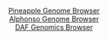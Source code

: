 <div id="Pineapple_Genome_Browser" align="center">
  <a href="https://igv.org/app/?sessionURL=blob:zZJdb5swFIb_i6VWm0QAmxAKUjWRNP1K1W5N06ipKmTAgFuwmW0INMp_nxtt2s0qNRebJvni.Mgf7_ueZwNaIiTlDAQAmdA1IQQGkAVfz3FVl.QaV0SCIMOlJAYQJCOCsISAYAMyLBVe3F7pm4VStQwsi6p6UGGWc1M6Jq7wK2d4Lc2EV9aElyWOucCKC2mNBW65RfN2sCYxrmtT_.2YrpVihS1c1gVnkls1YXm01u9Fv1pRThivSFQ1paI7AZHWozWmZoa_hMt5mCREyhnpL9LjcHYR3jvTxepsNFktbs6Xi9HycE5zhlUjyHH_zL8lqB9icl_3XTy5Go6hxzx8OcwPnJPDaVdTQeQx9OCR4yEXvQVDWUq6_8mzXnRP3wdonL60neuFuipOJ2ioh.2KfqVIHDbved8aoORJo1kASSG8ANqGY48MF40GbyU8Mmzb1wkJTkHw.GQAJXDyoo8_boDqa00MkOR7s4PHAFykRIBg4Nu2B30fuUNvaPs.3Bob0Ijy78V7urj1PRuFCI2ijJZK45xGktXSxIyZbZKZ.eueedrVnaMuT.bXxXOYNSFBdD4eTSfd7Orhj1ki7V9_vRuhNvoRRf.EvI8IMVW8L27J7Bq7CTqyF90NfDh37r5202yanhUz.W48.0WTcVFhpc_rjt7.pK3FgmKmdKOlksa0pKpf6hT5GgQQORpakPCSawqByONPtmEb0LU__4bT2T5tfwA-">Pineapple Genome Browser</a>
</div>
<div id="Alphonso_Genome_Browser" align="center">
  <a href="https://igv.org/app/?sessionURL=blob:zZJda9swFIb_i6BlA8eW7NqODWUkWbpmNS1t5hlailFs2RG1JVVSbCch_31q2dhNB83FxkAX0kEf73n07EFHpKKcgRi4NvJthIAF1Jr3S9yKhlzjligQV7hRxAKSVEQSVhAQ70GFlcbpXWJOrrUWKnYcqsWoxazmtvJs3OIdZ7hXdsFbZ8abBq.4xJpL5Uwl7rhD627UkxUWwjZve7bvlFhjBzdizZnijiCszntzX_6rlNeE8Zbk7abR9DVAbvKYjKVd4U.TbDkpCqLUFdkuyvPJ1WLy3Zun91.C2X16c5mlQXa6pDXDeiPJeZ.gducOyYk7zU7cC5hMZ0_bwR.TljfBLj3xPp_OB0ElUecoRGMvdAPfN3AoK8nwP_VtBj2y9.UlK2DnDwuxHN.qkiRzmdXpjAz._A99HyzQ8GJjXADFWoYxgpYHA8t3g9HLFI0tCCNDR3IK4odHC2iJiyez_WEP9FYYY4Aiz5tXeSzAZUkkiEcRhCGKItc_C89gFKGDtQcb2fw9tBfpXRRCd.K6QV7RRhudy1wxoWzMmN0VlV3vjmS544skS58vE5LwxVX2NUhedKLJeuONJ2_SDAwB8_jrB5pW35Ppn3j3niC2Xh0rWxCmNZ9tlxkTrrjdDdf337y7m2mP5NuyveA5Dk3FZYu12W8qZvnTtw5Lipk2hY4quqIN1dvMUOQ9iJHrGW1BwRtuPASyXn2AFrSQDz_.1tM7PB5.AA--">Alphonso Genome Browser</a>
</div>


<div id="DAF_Genomics_Browser" align="center">
  <a href="https://igv.org/app/?sessionURL=blob:tZFra9swFIb_i6D9ZDu2bMcXCMNr0zVraCGZl9FSwql9HJtYlivJtduQ_z7hdQx2YQw6kITEubyvznMgTyhkxRsSE2o5vuU4xCCy5P0aWFvjNTCUJC6glmgQgQUKbDIk8YEUIBWkq6WuLJVqZTyZ5FCYO2w4qzJpSdeC1pS8UyXqVJNawOCFN9BLK.NMJyuYQN2WvJF8AlmGUpr2pMVmt.1BH99j27ElbllXq2pU3WoT2lhuFaDdVk2Ow1.M_Adlvap3yWadjPVX.LzIZ8nVIvnsztPbD9Oz2_TmcpNON6frateA6gTOhmwt3eHjw3D56eZ82Ufzx84_O6EX7186Pzxxz0_nQ1sJlDMncEI3oH4YkqNBap51GgLJSuHEjmcENDSo55mvV9ef6ikIXpH47t4gSkC21.l3B6KeW42KSHzsRmoG4SJHQWIzsu3AiSLqe4FnR5FzNA6kE_Ubs7xIV1Fg04TSqfUATOsXVT0OUAv9GnwrkD911vtfQcl9v1l4KlmWyuYraK.XX_agQbklw.S3oCLt_48fK7hgoHTo2_MVC9Raj2GjfnBxj_fHrw--">DAF Genomics Browser</a>
</div>
